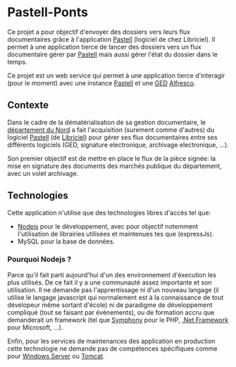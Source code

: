 # Pastell-Ponts
Ce projet a pour objectif d\'envoyer des dossiers vers leurs flux documentaires grâce à l\'application [Pastell](https://www.libriciel.fr/pastell/ "Pastell") (logiciel de chez Libriciel). Il permet à une application tierce de lancer des dossiers vers un flux documentaire gérer par [Pastell](https://www.libriciel.fr/pastell/ "Pastell") mais aussi gérer l\'état du dossier dans le temps.

Ce projet est un web service qui permet à une application tierce d\'interagir (pour le moment) avec une instance [Pastell](https://www.libriciel.fr/pastell/ "Pastell") et une [GED](https://fr.wikipedia.org/wiki/Gestion_%C3%A9lectronique_des_documents "GED") [Alfresco](https://www.alfresco.com/fr/ "Alfresco").

## Contexte
Dans le cadre de la dématérialisation de sa gestion documentaire, le [département du Nord](http://www.cdg59.fr/ "département du Nord") a fait l\'acquisition (surement comme d\'autres) du logiciel [Pastell](https://www.libriciel.fr/pastell/ "Pastell") (de [Libriciel](https://www.libriciel.fr/ "Libriciel")) pour gérer ses flux documentaires entre ses différents logiciels (GED, signature electronique, archivage electronique, ...).

Son premier objectif est de mettre en place le flux de la pièce signée: la mise en signature des documents des marchés publique du département, avec un volet archivage.

## Technologies
Cette application n'utilise que des technologies libres d\'accès tel que:
* [Nodejs](https://nodejs.org/fr/ "Nodejs") pour le développement, avec pour objectif notemment l\'utilisation de librairies utilisées et maintenues tes que (expressJs).
* MySQL pour la base de données.

### Pourquoi Nodejs ?
Parce qu\'il fait parti aujourd\'hui d'un des environnement d\'éxecution les plus utilisés. De ce fait il y a une communauté assez importante et son utilisation. Il ne demande pas l'apprentissage ni d'un nouveau langage (il utilise le langage javascript qui normalement est à la connaissance de tout dévelopeur même sortant d\'école) ni de paradigme de développement compliqué (tout se faisant par évènements), ou de formation accru que demanderait un framework (tel que [Symphony](https://symfony.com/ "Symphony") pour le PHP, [.Net Framework](https://dotnet.microsoft.com/ ".Net Framework") pour Microsoft, ...).

Enfin, pour les services de maintenances des application en production cette technologie ne demande pas de  compétences spécifiques comme pour [Windows Server](https://www.microsoft.com/en-us/windows-server/ "Windows Server") ou [Tomcat](http://tomcat.apache.org/ "Tomcat").
